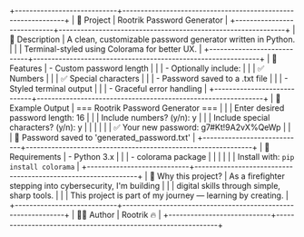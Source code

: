 +----------------------------+--------------------------------------------------------------+
|         🔐 Project        | Rootrik Password Generator                                   |
+----------------------------+--------------------------------------------------------------+
| 📄 Description            | A clean, customizable password generator written in Python.  |
|                           | Terminal-styled using Colorama for better UX.               |
+----------------------------+--------------------------------------------------------------+
| 🚀 Features               | - Custom password length                                     |
|                           | - Optionally include:                                        |
|                           |     ✅ Numbers                                               |
|                           |     ✅ Special characters                                    |
|                           | - Password saved to a .txt file                              |
|                           | - Styled terminal output                                     |
|                           | - Graceful error handling                                    |
+----------------------------+--------------------------------------------------------------+
| 🧪 Example Output         | === Rootrik Password Generator ===                           |
|                           | Enter desired password length: 16                            |
|                           | Include numbers? (y/n): y                                    |
|                           | Include special characters? (y/n): y                         |
|                           |                                                              |
|                           | ✅ Your new password: g7#Kt!9A2vX%QeWp                       |
|                           | 💾 Password saved to 'generated_password.txt'               |
+----------------------------+--------------------------------------------------------------+
| 🧰 Requirements           | - Python 3.x                                                  |
|                           | - colorama package                                           |
|                           |                                                              |
|                           | Install with: `pip install colorama`                         |
+----------------------------+--------------------------------------------------------------+
| 🧠 Why this project?      | As a firefighter stepping into cybersecurity, I'm building   |
|                           | digital skills through simple, sharp tools.                  |
|                           | This project is part of my journey — learning by creating.   |
+----------------------------+--------------------------------------------------------------+
| 🧑‍💻 Author               | Rootrik 🔥                                                    |
+----------------------------+--------------------------------------------------------------+
